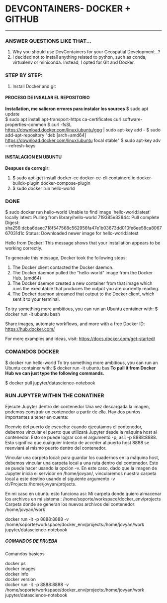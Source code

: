 # DEVCONTAINERS- DOCKER + GITHUB
---


### ANSWER QUESTIONS LIKE THAT...

1. Why you should use DevContainers for your Geospatial Development...?
2. I decided not to install anything related to python, such as conda, virtualenv or miniconda. 
   Instead, I opted for Git and Docker.

### STEP BY STEP:
1. Install Docker and git


#### PROCESO DE INSALAR EL REPOSITORIO
**Installation, me salieron errores para instalar los sources**
$ sudo apt update\
$ sudo apt install apt-transport-https ca-certificates curl software-properties-common
$ curl -fsSL https://download.docker.com/linux/ubuntu/gpg | sudo apt-key add -
$ sudo add-apt-repository "deb [arch=amd64] https://download.docker.com/linux/ubuntu focal stable"
$ sudo apt-key adv --refresh-keys

#### INSTALACION EN UBUNTU
**Despues de corregir:**

1. $ sudo apt-get install docker-ce docker-ce-cli containerd.io docker-buildx-plugin docker-compose-plugin
2. $ sudo docker run hello-world


### DONE
$ sudo docker run hello-world
Unable to find image 'hello-world:latest' locally
latest: Pulling from library/hello-world
719385e32844: Pull complete 
Digest: sha256:dcba6daec718f547568c562956fa47e1b03673dd010fe6ee58ca806767031d1c
Status: Downloaded newer image for hello-world:latest

Hello from Docker!
This message shows that your installation appears to be working correctly.

To generate this message, Docker took the following steps:
 1. The Docker client contacted the Docker daemon.
 2. The Docker daemon pulled the "hello-world" image from the Docker Hub.
    (amd64)
 3. The Docker daemon created a new container from that image which runs the
    executable that produces the output you are currently reading.
 4. The Docker daemon streamed that output to the Docker client, which sent it
    to your terminal.

To try something more ambitious, you can run an Ubuntu container with:
 $ docker run -it ubuntu bash

Share images, automate workflows, and more with a free Docker ID:
 https://hub.docker.com/

For more examples and ideas, visit:
 https://docs.docker.com/get-started/
### COMANDOS DOCKER

$ docker run hello-world
To try something more ambitious, you can run an Ubuntu container with:
$ docker run -it ubuntu bas
**To pull it from Docker Hub we can just type the following commands.**

$ docker pull jupyter/datascience-notebook


### RUN JUPYTER WITHIN THE CONATINER ###
Ejecute Jupyter dentro del contenedor
Una vez descargada la imagen, podemos construir un contenedor a partir de ella.
 Hay dos puntos importantes a tener en cuenta:

Reenvío del puerto de escucha: 
cuando ejecutamos el contenedor, debemos vincular el puerto que utilizará Jupyter
 desde la máquina host al contenedor. Esto se puede lograr con el argumento -p, 
así: -p 8888:8888.
 Esto significa que cualquier intento de acceder al puerto host 8888 se reenviará
 al mismo puerto dentro del contenedor.


Vincular una carpeta local: para guardar los cuadernos en la máquina host, debemos vincular una carpeta local a una ruta dentro del contenedor. Esto se puede hacer usando la opción -v. En este caso, dado que la imagen de Jupyter inicia el servidor en /home/jovyan/, vincularemos nuestra carpeta local a este destino usando el siguiente argumento -v d:/Projects:/home/jovyan/projects.

En mi caso en ubuntu esto funciona asi:
Mi carpeta donde quiero almacenar los archivos en mi sistema : /home/soporte/workspace/docker_env/projects
Carpeta donde se generan los nuevos archivos del contenedor: /home/jovyan/work

docker run -it -p 8888:8888 -v /home/soporte/workspace/docker_env/projects:/home/jovyan/work jupyter/datascience-notebook
##### COMANDOS DE PRUEBA
Comandos basicos
 
docker ps \
docker images\
docker info\
docker version\
docker run -it -p 8888:8888 -v /home/soporte/workspace/docker_env/projects:/home/jovyan/work jupyter/datascience-notebook